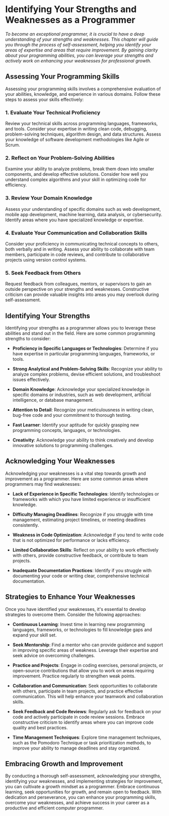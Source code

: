 Identifying Your Strengths and Weaknesses as a Programmer
==================================================================

*To become an exceptional programmer, it is crucial to have a deep understanding of your strengths and weaknesses. This chapter will guide you through the process of self-assessment, helping you identify your areas of expertise and areas that require improvement. By gaining clarity about your programming abilities, you can leverage your strengths and actively work on enhancing your weaknesses for professional growth.*

Assessing Your Programming Skills
---------------------------------

Assessing your programming skills involves a comprehensive evaluation of your abilities, knowledge, and experience in various domains. Follow these steps to assess your skills effectively:

### 1. Evaluate Your Technical Proficiency

Review your technical skills across programming languages, frameworks, and tools. Consider your expertise in writing clean code, debugging, problem-solving techniques, algorithm design, and data structures. Assess your knowledge of software development methodologies like Agile or Scrum.

### 2. Reflect on Your Problem-Solving Abilities

Examine your ability to analyze problems, break them down into smaller components, and develop effective solutions. Consider how well you understand complex algorithms and your skill in optimizing code for efficiency.

### 3. Review Your Domain Knowledge

Assess your understanding of specific domains such as web development, mobile app development, machine learning, data analysis, or cybersecurity. Identify areas where you have specialized knowledge or expertise.

### 4. Evaluate Your Communication and Collaboration Skills

Consider your proficiency in communicating technical concepts to others, both verbally and in writing. Assess your ability to collaborate with team members, participate in code reviews, and contribute to collaborative projects using version control systems.

### 5. Seek Feedback from Others

Request feedback from colleagues, mentors, or supervisors to gain an outside perspective on your strengths and weaknesses. Constructive criticism can provide valuable insights into areas you may overlook during self-assessment.

Identifying Your Strengths
--------------------------

Identifying your strengths as a programmer allows you to leverage these abilities and stand out in the field. Here are some common programming strengths to consider:

* **Proficiency in Specific Languages or Technologies**: Determine if you have expertise in particular programming languages, frameworks, or tools.

* **Strong Analytical and Problem-Solving Skills**: Recognize your ability to analyze complex problems, devise efficient solutions, and troubleshoot issues effectively.

* **Domain Knowledge**: Acknowledge your specialized knowledge in specific domains or industries, such as web development, artificial intelligence, or database management.

* **Attention to Detail**: Recognize your meticulousness in writing clean, bug-free code and your commitment to thorough testing.

* **Fast Learner**: Identify your aptitude for quickly grasping new programming concepts, languages, or technologies.

* **Creativity**: Acknowledge your ability to think creatively and develop innovative solutions to programming challenges.

Acknowledging Your Weaknesses
-----------------------------

Acknowledging your weaknesses is a vital step towards growth and improvement as a programmer. Here are some common areas where programmers may find weaknesses:

* **Lack of Experience in Specific Technologies**: Identify technologies or frameworks with which you have limited experience or insufficient knowledge.

* **Difficulty Managing Deadlines**: Recognize if you struggle with time management, estimating project timelines, or meeting deadlines consistently.

* **Weakness in Code Optimization**: Acknowledge if you tend to write code that is not optimized for performance or lacks efficiency.

* **Limited Collaboration Skills**: Reflect on your ability to work effectively with others, provide constructive feedback, or contribute to team projects.

* **Inadequate Documentation Practices**: Identify if you struggle with documenting your code or writing clear, comprehensive technical documentation.

Strategies to Enhance Your Weaknesses
-------------------------------------

Once you have identified your weaknesses, it's essential to develop strategies to overcome them. Consider the following approaches:

* **Continuous Learning**: Invest time in learning new programming languages, frameworks, or technologies to fill knowledge gaps and expand your skill set.

* **Seek Mentorship**: Find a mentor who can provide guidance and support in improving specific areas of weakness. Leverage their expertise and seek advice on overcoming challenges.

* **Practice and Projects**: Engage in coding exercises, personal projects, or open-source contributions that allow you to work on areas requiring improvement. Practice regularly to strengthen weak points.

* **Collaboration and Communication**: Seek opportunities to collaborate with others, participate in team projects, and practice effective communication. This will help enhance your teamwork and collaboration skills.

* **Seek Feedback and Code Reviews**: Regularly ask for feedback on your code and actively participate in code review sessions. Embrace constructive criticism to identify areas where you can improve code quality and best practices.

* **Time Management Techniques**: Explore time management techniques, such as the Pomodoro Technique or task prioritization methods, to improve your ability to manage deadlines and stay organized.

Embracing Growth and Improvement
--------------------------------

By conducting a thorough self-assessment, acknowledging your strengths, identifying your weaknesses, and implementing strategies for improvement, you can cultivate a growth mindset as a programmer. Embrace continuous learning, seek opportunities for growth, and remain open to feedback. With dedication and perseverance, you can enhance your programming skills, overcome your weaknesses, and achieve success in your career as a productive and efficient computer programmer.
